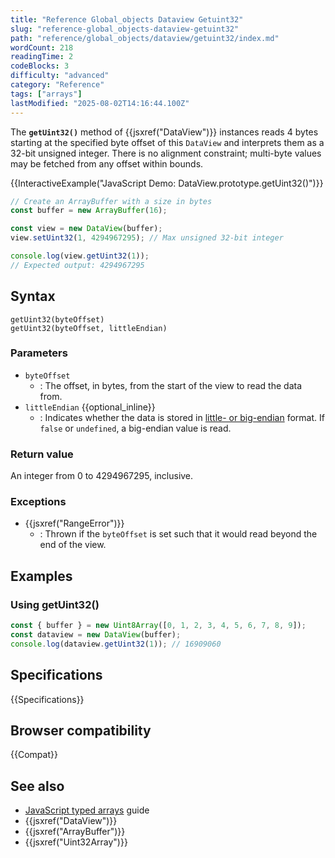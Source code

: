 ```yaml
---
title: "Reference Global_objects Dataview Getuint32"
slug: "reference-global_objects-dataview-getuint32"
path: "reference/global_objects/dataview/getuint32/index.md"
wordCount: 218
readingTime: 2
codeBlocks: 3
difficulty: "advanced"
category: "Reference"
tags: ["arrays"]
lastModified: "2025-08-02T14:16:44.100Z"
---
```



The **`getUint32()`** method of {{jsxref("DataView")}} instances reads 4 bytes starting at the specified byte offset of this `DataView` and interprets them as a 32-bit unsigned integer. There is no alignment constraint; multi-byte values may be fetched from any offset within bounds.

{{InteractiveExample("JavaScript Demo: DataView.prototype.getUint32()")}}

```js interactive-example
// Create an ArrayBuffer with a size in bytes
const buffer = new ArrayBuffer(16);

const view = new DataView(buffer);
view.setUint32(1, 4294967295); // Max unsigned 32-bit integer

console.log(view.getUint32(1));
// Expected output: 4294967295
```

## Syntax

```js-nolint
getUint32(byteOffset)
getUint32(byteOffset, littleEndian)
```

### Parameters

- `byteOffset`
  - : The offset, in bytes, from the start of the view to read the data from.
- `littleEndian` {{optional_inline}}
  - : Indicates whether the data is stored in [little- or big-endian](/en-US/docs/Glossary/Endianness) format. If `false` or `undefined`, a big-endian value is read.

### Return value

An integer from 0 to 4294967295, inclusive.

### Exceptions

- {{jsxref("RangeError")}}
  - : Thrown if the `byteOffset` is set such that it would read beyond the end of the view.

## Examples

### Using getUint32()

```js
const { buffer } = new Uint8Array([0, 1, 2, 3, 4, 5, 6, 7, 8, 9]);
const dataview = new DataView(buffer);
console.log(dataview.getUint32(1)); // 16909060
```

## Specifications

{{Specifications}}

## Browser compatibility

{{Compat}}

## See also

- [JavaScript typed arrays](/en-US/docs/Web/JavaScript/Guide/Typed_arrays) guide
- {{jsxref("DataView")}}
- {{jsxref("ArrayBuffer")}}
- {{jsxref("Uint32Array")}}
